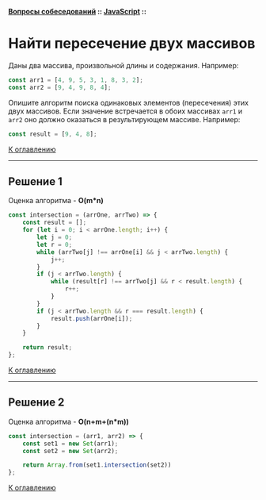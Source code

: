 **[Вопросы собеседований](../README.md#tasks) :: [JavaScript](../README.md#tasks-javascript) ::**
# Найти пересечение двух массивов

Даны два массива, произвольной длины и содержания. Например:
```javascript
const arr1 = [4, 9, 5, 3, 1, 8, 3, 2];
const arr2 = [9, 4, 9, 8, 4];
```
Опишите алгоритм поиска одинаковых элементов (пересечения) этих двух массивов. Если значение встречается в обоих массивах `arr1` и `arr2` оно должно оказаться в результирующем массиве. Например:
```javascript
const result = [9, 4, 8];
```

[К оглавлению](../README.md#tasks-javascript)

---

## Решение 1
Оценка алгоритма - **O(m*n)**

```javascript
const intersection = (arrOne, arrTwo) => {
    const result = [];
    for (let i = 0; i < arrOne.length; i++) {
        let j = 0;
        let r = 0;
        while (arrTwo[j] !== arrOne[i] && j < arrTwo.length) {
            j++;
        }
        if (j < arrTwo.length) {
            while (result[r] !== arrTwo[j] && r < result.length) {
                r++;
            }
        }
        if (j < arrTwo.length && r === result.length) {
            result.push(arrOne[i]);
        }
    }

    return result;
};
```

[К оглавлению](../README.md#tasks-javascript)

---

## Решение 2
Оценка алгоритма - **O(n+m+(n*m))**

```javascript
const intersection = (arr1, arr2) => {
    const set1 = new Set(arr1);
    const set2 = new Set(arr2);

    return Array.from(set1.intersection(set2))
};
```

[К оглавлению](../README.md#tasks-javascript)
